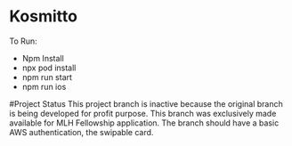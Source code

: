 # Kosmitto
To Run: 
- Npm Install 
- npx pod install 
- npm run start 
- npm run ios 

#Project Status 
This project branch is inactive because the original branch is being developed for profit purpose. This branch was exclusively made available for MLH Fellowship application. The branch should have a basic AWS authentication, the swipable card.
